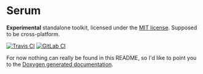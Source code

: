# Serum
**Experimental** standalone toolkit, licensed under the [MIT license](./COPYING.md). Supposed to be cross-platform.

[![Travis CI](https://travis-ci.org/icecubetray/serum.svg?branch=master)](https://travis-ci.org/icecubetray/serum)
[![GitLab CI](https://gitlab.com/icecubetray/serum/badges/master/pipeline.svg)](https://gitlab.com/icecubetray/serum/commits/master)

For now nothing can really be found in this README, so I'd like to point you to the [Doxygen generated documentation](docs/index.html).
